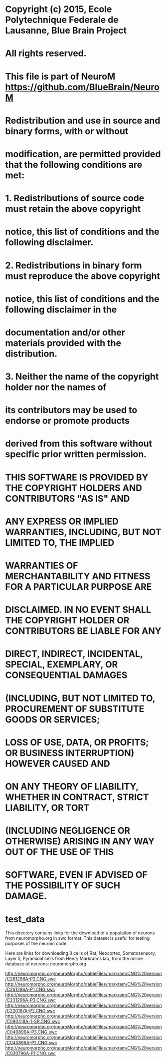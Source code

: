 # Copyright (c) 2015, Ecole Polytechnique Federale de Lausanne, Blue Brain Project
# All rights reserved.
#
# This file is part of NeuroM <https://github.com/BlueBrain/NeuroM>
#
# Redistribution and use in source and binary forms, with or without
# modification, are permitted provided that the following conditions are met:
#
#     1. Redistributions of source code must retain the above copyright
#        notice, this list of conditions and the following disclaimer.
#     2. Redistributions in binary form must reproduce the above copyright
#        notice, this list of conditions and the following disclaimer in the
#        documentation and/or other materials provided with the distribution.
#     3. Neither the name of the copyright holder nor the names of
#        its contributors may be used to endorse or promote products
#        derived from this software without specific prior written permission.
#
# THIS SOFTWARE IS PROVIDED BY THE COPYRIGHT HOLDERS AND CONTRIBUTORS "AS IS" AND
# ANY EXPRESS OR IMPLIED WARRANTIES, INCLUDING, BUT NOT LIMITED TO, THE IMPLIED
# WARRANTIES OF MERCHANTABILITY AND FITNESS FOR A PARTICULAR PURPOSE ARE
# DISCLAIMED. IN NO EVENT SHALL THE COPYRIGHT HOLDER OR CONTRIBUTORS BE LIABLE FOR ANY
# DIRECT, INDIRECT, INCIDENTAL, SPECIAL, EXEMPLARY, OR CONSEQUENTIAL DAMAGES
# (INCLUDING, BUT NOT LIMITED TO, PROCUREMENT OF SUBSTITUTE GOODS OR SERVICES;
# LOSS OF USE, DATA, OR PROFITS; OR BUSINESS INTERRUPTION) HOWEVER CAUSED AND
# ON ANY THEORY OF LIABILITY, WHETHER IN CONTRACT, STRICT LIABILITY, OR TORT
# (INCLUDING NEGLIGENCE OR OTHERWISE) ARISING IN ANY WAY OUT OF THE USE OF THIS
# SOFTWARE, EVEN IF ADVISED OF THE POSSIBILITY OF SUCH DAMAGE.

test_data
==========

This directory contains links for the download of a population of neurons from neuromorpho.org in swc format.
This dataset is useful for testing purposes of the neurom code.

Here are links for downloading 8 cells of Rat, Neocortex, Somatosensory, Layer 5, Pyramidal cells from 
Henry Markram's lab, from the online database of neurons: neuromorpho.org

http://neuromorpho.org/neuroMorpho/dableFiles/markram/CNG%20version/C261296A-P2.CNG.swc
http://neuromorpho.org/neuroMorpho/dableFiles/markram/CNG%20version/C261296A-P1.CNG.swc
http://neuromorpho.org/neuroMorpho/dableFiles/markram/CNG%20version/C231296A-P3.CNG.swc
http://neuromorpho.org/neuroMorpho/dableFiles/markram/CNG%20version/C220197A-P2.CNG.swc
http://neuromorpho.org/neuroMorpho/dableFiles/markram/CNG%20version/C080418A-1-SR.CNG.swc
http://neuromorpho.org/neuroMorpho/dableFiles/markram/CNG%20version/C040896A-P3.CNG.swc
http://neuromorpho.org/neuroMorpho/dableFiles/markram/CNG%20version/C040896A-P2.CNG.swc
http://neuromorpho.org/neuroMorpho/dableFiles/markram/CNG%20version/C030796A-P1.CNG.swc
